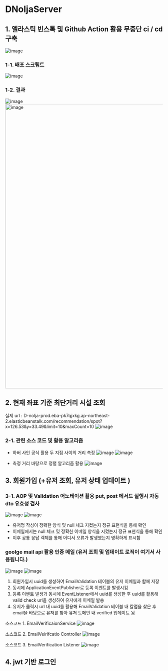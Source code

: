 # DNoljaServer


## 1. 엘라스틱 빈스톡 및 Github Action 활용 무중단 ci / cd 구축 
![image](https://github.com/D-Nolja/Server/assets/119592507/dcd3ba1b-0751-436b-8483-4100078c30f7)

### 1-1. 배포 스크립트 
![image](https://github.com/D-Nolja/Server/assets/119592507/59e1fb29-5bc5-44a8-bc2d-982edd0ce5a3)


### 1-2. 결과
![image](https://github.com/D-Nolja/Server/assets/119592507/4482f2f0-070b-4ac2-9928-109660c28f23)
<img width="906" alt="image" src="https://github.com/D-Nolja/Server/assets/119592507/40d5f827-5ead-4e55-806d-7d473c162a20">


## 2. 현재 좌표 기준 최단거리 시설 조회
실제 url : D-nolja-prod.eba-pk7qjxkg.ap-northeast-2.elasticbeanstalk.com/recommendation/spot?x=126.53&y=33.49&limit=10&maxCount=10
![image](https://github.com/D-Nolja/Server/assets/119592507/77357fbb-6c61-4b5b-b169-2b052021cd1b)

### 2-1. 관련 소스 코드 및 활용 알고리즘 
- 하버 사인 공식 활용 두 지점 사이의 거리 측정
  ![image](https://github.com/D-Nolja/Server/assets/119592507/d9a0fb57-d1fc-4942-a339-0ce3fda72fef)
  ![image](https://github.com/D-Nolja/Server/assets/119592507/00e52e48-b3e4-47cb-8473-9cfa5a30aee3)

- 측정 거리 바탕으로 정렬 알고리즘 활용
  ![image](https://github.com/D-Nolja/Server/assets/119592507/6b2146e0-9d57-4288-95ff-12a0b61d9ee3)

## 3. 회원가입 (+유저 조회, 유저 상태 업데이트 )

### 3-1. AOP 및 Validation 어노테이션 활용 put, post 메서드 실행시 자동 dto 유효성 검사 
![image](https://github.com/D-Nolja/Server/assets/119592507/5bc7d213-3ccf-4aac-9636-1174bfc85636)
![image](https://github.com/D-Nolja/Server/assets/119592507/c37bf413-38d3-4da9-88d5-4c426a2dc8ea)

- 유저명 작성이 정확한 양식 및 null 체크 지켰는지 정규 표현식을 통해 확인 
- 이메일에서는 null 체크 및 정확한 이메일 양식을 지켰는지 정규 표현식을 통해 확인
- 이후 공통 응답 객체를 통해 어디서 오류가 발생했는지 명확하게 표시함

### goolge mail api 활용 인증 메일 (유저 조회 및 업데이트 로직이 여기서 사용됩니다.) 
![image](https://github.com/D-Nolja/Server/assets/119592507/749702f1-212d-45cd-8670-a14fa2af3081)
![image](https://github.com/D-Nolja/Server/assets/119592507/17b3200f-b575-4691-996d-b5bc06859546)

1. 회원가입시 uuid를 생성하여 EmailValidation 테이블의 유저 이메일과 함께 저장
2. 동시에 ApplicationEventPublisher로 등록 이벤트를 발생시킴 
3. 등록 이벤트 발생과 동시에 EventListener에서 uuid를 생성한 후 uuid를 활용해 valid check url을 생성하여 유저에게 이메일 발송
4. 유저가 클릭시 url 내 uuid를 활용해 EmailValidation 테이블 내 칼럼을 찾은 후 email을 바탕으로 유저를 찾아 유저 도메인 내 verified 업데이트 됨 

소스코드 1. EmailVerificaionService 
![image](https://github.com/D-Nolja/Server/assets/119592507/fa211c00-7933-4b30-ae4b-a8b2698af48e)

소스코드 2. EmailVeirifcatio Controller 
![image](https://github.com/D-Nolja/Server/assets/119592507/d7ee2292-f42d-4d0e-b364-45edbc2c81e8)

소스코드 3. EmailVerification Listener
![image](https://github.com/D-Nolja/Server/assets/119592507/0a183e03-0d43-4224-9cfa-0f8a23a1ba7a)

## 4. jwt 기반 로그인
